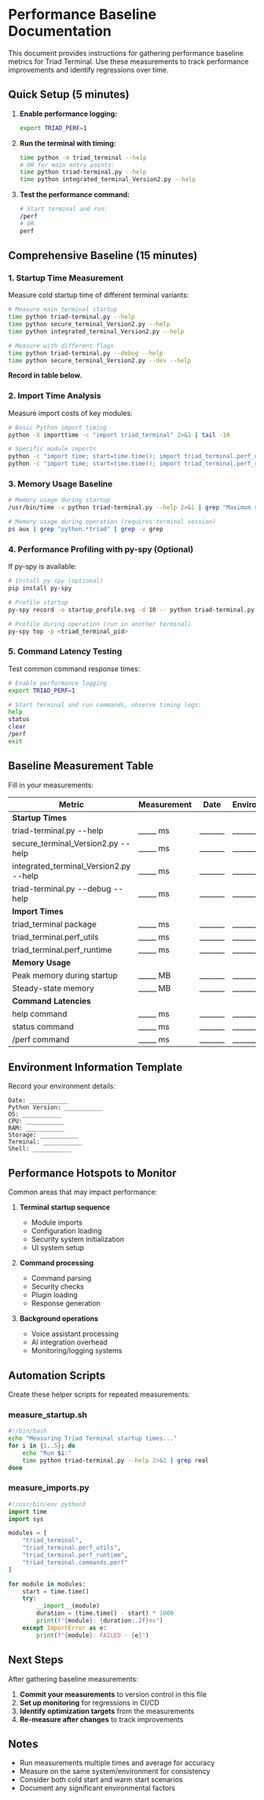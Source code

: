 # Performance Baseline Documentation

This document provides instructions for gathering performance baseline metrics for Triad Terminal. Use these measurements to track performance improvements and identify regressions over time.

## Quick Setup (5 minutes)

1. **Enable performance logging:**
   ```bash
   export TRIAD_PERF=1
   ```

2. **Run the terminal with timing:**
   ```bash
   time python -m triad_terminal --help
   # OR for main entry points:
   time python triad-terminal.py --help
   time python integrated_terminal_Version2.py --help
   ```

3. **Test the performance command:**
   ```bash
   # Start terminal and run:
   /perf
   # OR
   perf
   ```

## Comprehensive Baseline (15 minutes)

### 1. Startup Time Measurement

Measure cold startup time of different terminal variants:

```bash
# Measure main terminal startup
time python triad-terminal.py --help
time python secure_terminal_Version2.py --help  
time python integrated_terminal_Version2.py --help

# Measure with different flags
time python triad-terminal.py --debug --help
time python secure_terminal_Version2.py --dev --help
```

**Record in table below.**

### 2. Import Time Analysis

Measure import costs of key modules:

```bash
# Basic Python import timing
python -X importtime -c "import triad_terminal" 2>&1 | tail -10

# Specific module imports
python -c "import time; start=time.time(); import triad_terminal.perf_utils; print(f'perf_utils: {(time.time()-start)*1000:.2f}ms')"
python -c "import time; start=time.time(); import triad_terminal.perf_runtime; print(f'perf_runtime: {(time.time()-start)*1000:.2f}ms')"
```

### 3. Memory Usage Baseline

```bash
# Memory usage during startup
/usr/bin/time -v python triad-terminal.py --help 2>&1 | grep "Maximum resident set size"

# Memory usage during operation (requires terminal session)
ps aux | grep "python.*triad" | grep -v grep
```

### 4. Performance Profiling with py-spy (Optional)

If py-spy is available:

```bash
# Install py-spy (optional)
pip install py-spy

# Profile startup
py-spy record -o startup_profile.svg -d 10 -- python triad-terminal.py

# Profile during operation (run in another terminal)
py-spy top -p <triad_terminal_pid>
```

### 5. Command Latency Testing

Test common command response times:

```bash
# Enable performance logging
export TRIAD_PERF=1

# Start terminal and run commands, observe timing logs:
help
status  
clear
/perf
exit
```

## Baseline Measurement Table

Fill in your measurements:

| Metric | Measurement | Date | Environment |
|--------|-------------|------|-------------|
| **Startup Times** |
| triad-terminal.py --help | _____ ms | _______ | _______ |
| secure_terminal_Version2.py --help | _____ ms | _______ | _______ |
| integrated_terminal_Version2.py --help | _____ ms | _______ | _______ |
| triad-terminal.py --debug --help | _____ ms | _______ | _______ |
| **Import Times** |
| triad_terminal package | _____ ms | _______ | _______ |
| triad_terminal.perf_utils | _____ ms | _______ | _______ |
| triad_terminal.perf_runtime | _____ ms | _______ | _______ |
| **Memory Usage** |
| Peak memory during startup | _____ MB | _______ | _______ |
| Steady-state memory | _____ MB | _______ | _______ |
| **Command Latencies** |
| help command | _____ ms | _______ | _______ |
| status command | _____ ms | _______ | _______ |
| /perf command | _____ ms | _______ | _______ |

## Environment Information Template

Record your environment details:

```
Date: ___________
Python Version: ___________
OS: ___________
CPU: ___________
RAM: ___________
Storage: ___________
Terminal: ___________
Shell: ___________
```

## Performance Hotspots to Monitor

Common areas that may impact performance:

1. **Terminal startup sequence**
   - Module imports
   - Configuration loading
   - Security system initialization
   - UI system setup

2. **Command processing**
   - Command parsing
   - Security checks
   - Plugin loading
   - Response generation

3. **Background operations**
   - Voice assistant processing
   - AI integration overhead
   - Monitoring/logging systems

## Automation Scripts

Create these helper scripts for repeated measurements:

### measure_startup.sh
```bash
#!/bin/bash
echo "Measuring Triad Terminal startup times..."
for i in {1..5}; do
    echo "Run $i:"
    time python triad-terminal.py --help 2>&1 | grep real
done
```

### measure_imports.py
```python
#!/usr/bin/env python3
import time
import sys

modules = [
    "triad_terminal",
    "triad_terminal.perf_utils", 
    "triad_terminal.perf_runtime",
    "triad_terminal.commands.perf"
]

for module in modules:
    start = time.time()
    try:
        __import__(module)
        duration = (time.time() - start) * 1000
        print(f"{module}: {duration:.2f}ms")
    except ImportError as e:
        print(f"{module}: FAILED - {e}")
```

## Next Steps

After gathering baseline measurements:

1. **Commit your measurements** to version control in this file
2. **Set up monitoring** for regressions in CI/CD
3. **Identify optimization targets** from the measurements
4. **Re-measure after changes** to track improvements

## Notes

- Run measurements multiple times and average for accuracy
- Measure on the same system/environment for consistency  
- Consider both cold start and warm start scenarios
- Document any significant environmental factors